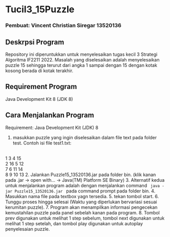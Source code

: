 # Tucil3_15Puzzle

### Pembuat: Vincent Christian Siregar 13520136

## Deskrpsi Program
Repository ini diperuntukkan untuk menyelesaikan tugas kecil 3 Strategi Algoritma IF2211 2022. Masalah yang diselesaikan adalah menyelesaikan puzzle 15 sehingga terurut dari angka 1 sampai dengan 15 dengan kotak kosong berada di kotak terakhir.

## Requirement Program
Java Development Kit 8 (JDK 8)

## Cara Menjalankan Program
Requirement: Java Development Kit (JDK) 8
1. masukkan puzzle yang ingin diselesaikan dalam file text pada folder test.
Contoh isi file test1.txt:
<br>
1 3 4 15 
<br>
2 16 5 12
<br>
7 6 11 14
<br>
8 9 10 13
2. Jalankan Puzzle15_13520136.jar pada folder bin. (klik kanan pada .jar -> open with... -> Java(TM) Platform SE Binary)
3. Alternatif kedua untuk menjalankan program adalah dengan menjalankan command <code> java -jar Puzzle15_13520136.jar </code> pada command prompt pada folder bin.
4. Masukkan nama file pada textbox yagn tersedia.
5. tekan tombol start.
6. Tunggu proses hingga selesai (Waktu yang diperlukan bervariasi sesuai kerumitan puzzle).
7. Program akan menampilkan informasi pengecekan kemustahilan puzzle pada panel sebelah kanan pada program.
8. Tombol prev digunakan untuk melihat 1 step sebelum, tombol next digunakan untuk melihat 1 step setelah, dan tombol play digunakan untuk autoplay penyelesaian puzzle.

